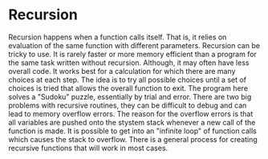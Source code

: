 # Recursion

Recursion happens when a function calls itself.  That is, it relies on evaluation of the same function with different parameters.  Recursion can be tricky to use.  It is rarely faster or more memory efficient than a program for the same task written without recursion.  Although, it may often have less overall code.  It works best for a calculation for which there are many choices at each step.  The idea is to try all possible choices until a set of choices is tried that allows the overall function to exit.  The program here solves a "Sudoku" puzzle, essentially by trial and error.  There are two big problems with recursive routines, they can be difficult to debug and can lead to memory overflow errors.  The reason for the overflow errors is that all variables are pushed onto the stystem stack whenever a new call of the function is made.  It is possible to get into an "infinite loop" of function calls which causes the stack to overflow.  There is a general process for creating recursive functions that will work in most cases.
